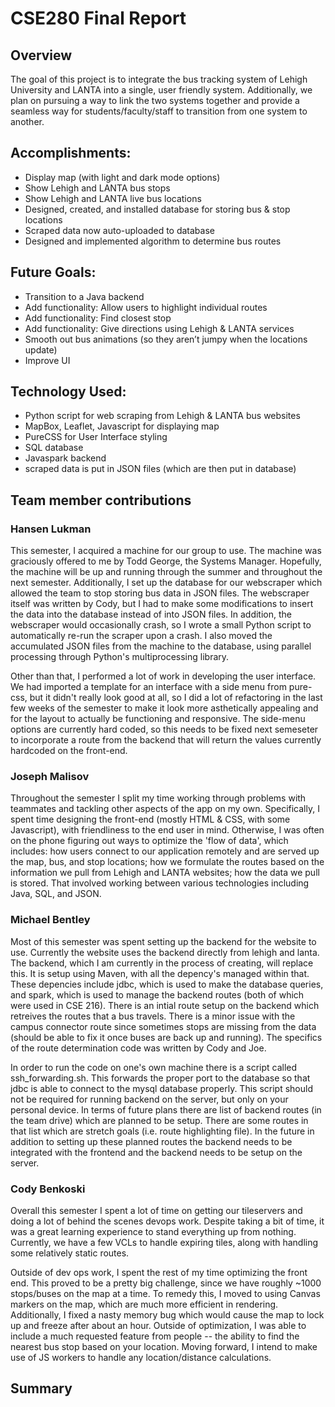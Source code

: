 # CSE280 Final Report

## Overview
The goal of this project is to integrate the bus tracking system of Lehigh University and LANTA into a single, user friendly system. Additionally, we plan on pursuing a way to link the two systems together and provide a seamless way for students/faculty/staff to transition from one system to another.

## Accomplishments:
- Display map (with light and dark mode options)
- Show Lehigh and LANTA bus stops
- Show Lehigh and LANTA live bus locations
- Designed, created, and installed database for storing bus & stop locations
- Scraped data now auto-uploaded to database
- Designed and implemented algorithm to determine bus routes 

## Future Goals:
- Transition to a Java backend
- Add functionality: Allow users to highlight individual routes
- Add functionality: Find closest stop
- Add functionality: Give directions using Lehigh & LANTA services
- Smooth out bus animations (so they aren’t jumpy when the locations update)
- Improve UI

## Technology Used:
- Python script for web scraping from Lehigh & LANTA bus websites
- MapBox, Leaflet, Javascript for displaying map
- PureCSS for User Interface styling
- SQL database
- Javaspark backend
- scraped data is put in JSON files (which are then put in database)

## Team member contributions

### Hansen Lukman
This semester, I acquired a machine for our group to use. The machine was graciously offered to me by Todd George, the Systems Manager. Hopefully, the machine will be up and running through the summer and throughout the next semester. Additionally, I set up the database for our webscraper which allowed the team to stop storing bus data in JSON files. The webscraper itself was written by Cody, but I had to make some modifications to insert the data into the database instead of into JSON files. In addition, the webscraper would occasionally crash, so I wrote a small Python script to automatically re-run the scraper upon a crash. I also moved the accumulated JSON files from the machine to the database, using parallel processing through Python's multiprocessing library.

Other than that, I performed a lot of work in developing the user interface. We had imported a template for an interface with a side menu from pure-css, but it didn't really look good at all, so I did a lot of refactoring in the last few weeks of the semester to make it look more asthetically appealing and for the layout to actually be functioning and responsive. The side-menu options are currently hard coded, so this needs to be fixed next semeseter to incorporate a route from the backend that will return the values currently hardcoded on the front-end.

### Joseph Malisov
Throughout the semester I split my time working through problems with teammates and tackling other aspects of the app on my own. Specifically, I spent time designing the front-end (mostly HTML & CSS, with some Javascript), with friendliness to the end user in mind. Otherwise, I was often on the phone figuring out ways to optimize the 'flow of data', which includes: how users connect to our application remotely and are served up the map, bus, and stop locations; how we formulate the routes based on the information we pull from Lehigh and LANTA websites; how the data we pull is stored. That involved working between various technologies including Java, SQL, and JSON.

### Michael Bentley
Most of this semester was spent setting up the backend for the website to use. Currently the website uses the backend directly from lehigh and lanta. The backend, which I am currently in the process of creating, will replace this. It is setup using Maven, with all the depency's managed within that. These depencies include jdbc, which is used to make the database queries, and spark, which is used to manage the backend routes (both of which were used in CSE 216). There is an intial route setup on the backend which retreives the routes that a bus travels. There is a minor issue with the campus connector route since sometimes stops are missing from the data (should be able to fix it once buses are back up and running). The specifics of the route determination code was written by Cody and Joe. 

In order to run the code on one's own machine there is a script called ssh_forwarding.sh. This forwards the proper port to the database so that jdbc is able to connect to the mysql database properly. This script should not be required for running backend on the server, but only on your personal device. In terms of future plans there are list of backend routes (in the team drive) which are planned to be setup. There are some routes in that list which are stretch goals (i.e. route highlighting file). In the future in addition to setting up these planned routes the backend needs to be integrated with the frontend and the backend needs to be setup on the server. 

### Cody Benkoski
Overall this semester I spent a lot of time on getting our tileservers and doing a lot of behind the scenes devops work. Despite taking a bit of time, it was a great learning experience to stand everything up from nothing. Currently, we have a few VCLs to handle expiring tiles, along with handling some relatively static routes. 

Outside of dev ops work, I spent the rest of my time optimizing the front end. This proved to be a pretty big challenge, since we have roughly ~1000 stops/buses on the map at a time. To remedy this, I moved to using Canvas markers on the map, which are much more efficient in rendering. Additionally, I fixed a nasty memory bug which would cause the map to lock up and freeze after about an hour. Outside of optimization, I was able to include a much requested feature from people -- the ability to find the nearest bus stop based on your location. Moving forward, I intend to make use of JS workers to handle any location/distance calculations. 

## Summary
